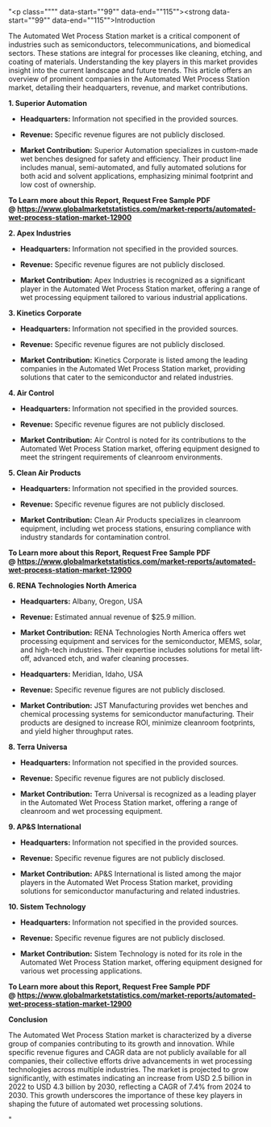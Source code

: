 "<p class="""" data-start=""99"" data-end=""115""><strong data-start=""99"" data-end=""115"">Introduction</strong></p>
<p class="""" data-start=""117"" data-end=""312""><span class=""relative -mx-px my-[-0.2rem] rounded-sm px-px py-[0.2rem]"">The Automated Wet Process Station market is a critical component of industries such as semiconductors, telecommunications, and biomedical sectors.</span> <span class=""relative -mx-px my-[-0.2rem] rounded-sm px-px py-[0.2rem]"">These stations are integral for processes like cleaning, etching, and coating of materials.</span> <span class=""relative -mx-px my-[-0.2rem] rounded-sm px-px py-[0.2rem]"">Understanding the key players in this market provides insight into the current landscape and future trends.</span> <span class=""relative -mx-px my-[-0.2rem] rounded-sm px-px py-[0.2rem]"">This article offers an overview of prominent companies in the Automated Wet Process Station market, detailing their headquarters, revenue, and market contributions.</span></p>
<p class="""" data-start=""314"" data-end=""340""><strong data-start=""314"" data-end=""340"">1. Superior Automation</strong></p>
<ul data-start=""342"" data-end=""735"">
<li class="""" data-start=""342"" data-end=""443"">
<p class="""" data-start=""344"" data-end=""443""><strong data-start=""344"" data-end=""361"">Headquarters:</strong> <span class=""relative -mx-px my-[-0.2rem] rounded-sm px-px py-[0.2rem]"">Information not specified in the provided sources.</span></p>
</li>
<li class="""" data-start=""444"" data-end=""542"">
<p class="""" data-start=""446"" data-end=""542""><strong data-start=""446"" data-end=""458"">Revenue:</strong> <span class=""relative -mx-px my-[-0.2rem] rounded-sm px-px py-[0.2rem]"">Specific revenue figures are not publicly disclosed.</span></p>
</li>
<li class="""" data-start=""543"" data-end=""735"">
<p class="""" data-start=""545"" data-end=""735""><strong data-start=""545"" data-end=""569"">Market Contribution:</strong> <span class=""relative -mx-px my-[-0.2rem] rounded-sm px-px py-[0.2rem]"">Superior Automation specializes in custom-made wet benches designed for safety and efficiency.</span> <span class=""relative -mx-px my-[-0.2rem] rounded-sm px-px py-[0.2rem]"">Their product line includes manual, semi-automated, and fully automated solutions for both acid and solvent applications, emphasizing minimal footprint and low cost of ownership.</span>&nbsp;</p>
</li>
</ul>
<p><strong>To Learn more about this Report, Request Free Sample PDF @&nbsp;<a href=""https://www.globalmarketstatistics.com/market-reports/automated-wet-process-station-market-12900"">https://www.globalmarketstatistics.com/market-reports/automated-wet-process-station-market-12900</a></strong></p>
<p class="""" data-start=""737"" data-end=""759""><strong data-start=""737"" data-end=""759"">2. Apex Industries</strong></p>
<ul data-start=""761"" data-end=""1120"">
<li class="""" data-start=""761"" data-end=""866"">
<p class="""" data-start=""763"" data-end=""866""><strong data-start=""763"" data-end=""780"">Headquarters:</strong> <span class=""relative -mx-px my-[-0.2rem] rounded-sm px-px py-[0.2rem]"">Information not specified in the provided sources.</span></p>
</li>
<li class="""" data-start=""867"" data-end=""967"">
<p class="""" data-start=""869"" data-end=""967""><strong data-start=""869"" data-end=""881"">Revenue:</strong> <span class=""relative -mx-px my-[-0.2rem] rounded-sm px-px py-[0.2rem]"">Specific revenue figures are not publicly disclosed.</span></p>
</li>
<li class="""" data-start=""968"" data-end=""1120"">
<p class="""" data-start=""970"" data-end=""1120""><strong data-start=""970"" data-end=""994"">Market Contribution:</strong> <span class=""relative -mx-px my-[-0.2rem] rounded-sm px-px py-[0.2rem]"">Apex Industries is recognized as a significant player in the Automated Wet Process Station market, offering a range of wet processing equipment tailored to various industrial applications.</span></p>
</li>
</ul>
<p class="""" data-start=""1122"" data-end=""1147""><strong data-start=""1122"" data-end=""1147"">3. Kinetics Corporate</strong></p>
<ul data-start=""1149"" data-end=""1508"">
<li class="""" data-start=""1149"" data-end=""1254"">
<p class="""" data-start=""1151"" data-end=""1254""><strong data-start=""1151"" data-end=""1168"">Headquarters:</strong> <span class=""relative -mx-px my-[-0.2rem] rounded-sm px-px py-[0.2rem]"">Information not specified in the provided sources.</span></p>
</li>
<li class="""" data-start=""1255"" data-end=""1355"">
<p class="""" data-start=""1257"" data-end=""1355""><strong data-start=""1257"" data-end=""1269"">Revenue:</strong> <span class=""relative -mx-px my-[-0.2rem] rounded-sm px-px py-[0.2rem]"">Specific revenue figures are not publicly disclosed.</span></p>
</li>
<li class="""" data-start=""1356"" data-end=""1508"">
<p class="""" data-start=""1358"" data-end=""1508""><strong data-start=""1358"" data-end=""1382"">Market Contribution:</strong> <span class=""relative -mx-px my-[-0.2rem] rounded-sm px-px py-[0.2rem]"">Kinetics Corporate is listed among the leading companies in the Automated Wet Process Station market, providing solutions that cater to the semiconductor and related industries.</span></p>
</li>
</ul>
<p class="""" data-start=""1510"" data-end=""1528""><strong data-start=""1510"" data-end=""1528"">4. Air Control</strong></p>
<ul data-start=""1530"" data-end=""1889"">
<li class="""" data-start=""1530"" data-end=""1635"">
<p class="""" data-start=""1532"" data-end=""1635""><strong data-start=""1532"" data-end=""1549"">Headquarters:</strong> <span class=""relative -mx-px my-[-0.2rem] rounded-sm px-px py-[0.2rem]"">Information not specified in the provided sources.</span></p>
</li>
<li class="""" data-start=""1636"" data-end=""1736"">
<p class="""" data-start=""1638"" data-end=""1736""><strong data-start=""1638"" data-end=""1650"">Revenue:</strong> <span class=""relative -mx-px my-[-0.2rem] rounded-sm px-px py-[0.2rem]"">Specific revenue figures are not publicly disclosed.</span></p>
</li>
<li class="""" data-start=""1737"" data-end=""1889"">
<p class="""" data-start=""1739"" data-end=""1889""><strong data-start=""1739"" data-end=""1763"">Market Contribution:</strong> <span class=""relative -mx-px my-[-0.2rem] rounded-sm px-px py-[0.2rem]"">Air Control is noted for its contributions to the Automated Wet Process Station market, offering equipment designed to meet the stringent requirements of cleanroom environments.</span></p>
</li>
</ul>
<p class="""" data-start=""1891"" data-end=""1916""><strong data-start=""1891"" data-end=""1916"">5. Clean Air Products</strong></p>
<ul data-start=""1918"" data-end=""2277"">
<li class="""" data-start=""1918"" data-end=""2023"">
<p class="""" data-start=""1920"" data-end=""2023""><strong data-start=""1920"" data-end=""1937"">Headquarters:</strong> <span class=""relative -mx-px my-[-0.2rem] rounded-sm px-px py-[0.2rem]"">Information not specified in the provided sources.</span></p>
</li>
<li class="""" data-start=""2024"" data-end=""2124"">
<p class="""" data-start=""2026"" data-end=""2124""><strong data-start=""2026"" data-end=""2038"">Revenue:</strong> <span class=""relative -mx-px my-[-0.2rem] rounded-sm px-px py-[0.2rem]"">Specific revenue figures are not publicly disclosed.</span></p>
</li>
<li class="""" data-start=""2125"" data-end=""2277"">
<p class="""" data-start=""2127"" data-end=""2277""><strong data-start=""2127"" data-end=""2151"">Market Contribution:</strong> <span class=""relative -mx-px my-[-0.2rem] rounded-sm px-px py-[0.2rem]"">Clean Air Products specializes in cleanroom equipment, including wet process stations, ensuring compliance with industry standards for contamination control.</span></p>
</li>
</ul>
<p><strong>To Learn more about this Report, Request Free Sample PDF @&nbsp;<a href=""https://www.globalmarketstatistics.com/market-reports/automated-wet-process-station-market-12900"">https://www.globalmarketstatistics.com/market-reports/automated-wet-process-station-market-12900</a></strong></p>
<p class="""" data-start=""2279"" data-end=""2317""><strong data-start=""2279"" data-end=""2317"">6. RENA Technologies North America</strong></p>
<ul data-start=""2319"" data-end=""2758"">
<li class="""" data-start=""2319"" data-end=""2424"">
<p class="""" data-start=""2321"" data-end=""2424""><strong data-start=""2321"" data-end=""2338"">Headquarters:</strong> <span class=""relative -mx-px my-[-0.2rem] rounded-sm px-px py-[0.2rem]"">Albany, Oregon, USA</span></p>
</li>
<li class="""" data-start=""2425"" data-end=""2565"">
<p class="""" data-start=""2427"" data-end=""2565""><strong data-start=""2427"" data-end=""2439"">Revenue:</strong> <span class=""relative -mx-px my-[-0.2rem] rounded-sm px-px py-[0.2rem]"">Estimated annual revenue of $25.9 million.</span>&nbsp;</p>
</li>
<li class="""" data-start=""2566"" data-end=""2758"">
<p class="""" data-start=""2568"" data-end=""2758""><strong data-start=""2568"" data-end=""2592"">Market Contribution:</strong> <span class=""relative -mx-px my-[-0.2rem] rounded-sm px-px py-[0.2rem]"">RENA Technologies North America offers wet processing equipment and services for the semiconductor, MEMS, solar, and high-tech industries.</span> <span class=""relative -mx-px my-[-0.2rem] rounded-sm px-px py-[0.2rem]"">Their expertise includes solutions for metal lift-off, advanced etch, and wafer cleaning processes.</span></p>
</li>
</ul>
<ul data-start=""2786"" data-end=""3185"">
<li class="""" data-start=""2786"" data-end=""2891"">
<p class="""" data-start=""2788"" data-end=""2891""><strong data-start=""2788"" data-end=""2805"">Headquarters:</strong> <span class=""relative -mx-px my-[-0.2rem] rounded-sm px-px py-[0.2rem]"">Meridian, Idaho, USA</span></p>
</li>
<li class="""" data-start=""2892"" data-end=""2992"">
<p class="""" data-start=""2894"" data-end=""2992""><strong data-start=""2894"" data-end=""2906"">Revenue:</strong> <span class=""relative -mx-px my-[-0.2rem] rounded-sm px-px py-[0.2rem]"">Specific revenue figures are not publicly disclosed.</span></p>
</li>
<li class="""" data-start=""2993"" data-end=""3185"">
<p class="""" data-start=""2995"" data-end=""3185""><strong data-start=""2995"" data-end=""3019"">Market Contribution:</strong> <span class=""relative -mx-px my-[-0.2rem] rounded-sm px-px py-[0.2rem]"">JST Manufacturing provides wet benches and chemical processing systems for semiconductor manufacturing.</span> <span class=""relative -mx-px my-[-0.2rem] rounded-sm px-px py-[0.2rem]"">Their products are designed to increase ROI, minimize cleanroom footprints, and yield higher throughput rates.</span></p>
</li>
</ul>
<p class="""" data-start=""3187"" data-end=""3209""><strong data-start=""3187"" data-end=""3209"">8. Terra Universa</strong></p>
<ul data-start=""3211"" data-end=""3570"">
<li class="""" data-start=""3211"" data-end=""3316"">
<p class="""" data-start=""3213"" data-end=""3316""><strong data-start=""3213"" data-end=""3230"">Headquarters:</strong> <span class=""relative -mx-px my-[-0.2rem] rounded-sm px-px py-[0.2rem]"">Information not specified in the provided sources.</span></p>
</li>
<li class="""" data-start=""3317"" data-end=""3417"">
<p class="""" data-start=""3319"" data-end=""3417""><strong data-start=""3319"" data-end=""3331"">Revenue:</strong> <span class=""relative -mx-px my-[-0.2rem] rounded-sm px-px py-[0.2rem]"">Specific revenue figures are not publicly disclosed.</span></p>
</li>
<li class="""" data-start=""3418"" data-end=""3570"">
<p class="""" data-start=""3420"" data-end=""3570""><strong data-start=""3420"" data-end=""3444"">Market Contribution:</strong> <span class=""relative -mx-px my-[-0.2rem] rounded-sm px-px py-[0.2rem]"">Terra Universal is recognized as a leading player in the Automated Wet Process Station market, offering a range of cleanroom and wet processing equipment.</span></p>
</li>
</ul>
<p class="""" data-start=""3572"" data-end=""3597""><strong data-start=""3572"" data-end=""3597"">9. AP&amp;S International</strong></p>
<ul data-start=""3599"" data-end=""3958"">
<li class="""" data-start=""3599"" data-end=""3704"">
<p class="""" data-start=""3601"" data-end=""3704""><strong data-start=""3601"" data-end=""3618"">Headquarters:</strong> <span class=""relative -mx-px my-[-0.2rem] rounded-sm px-px py-[0.2rem]"">Information not specified in the provided sources.</span></p>
</li>
<li class="""" data-start=""3705"" data-end=""3805"">
<p class="""" data-start=""3707"" data-end=""3805""><strong data-start=""3707"" data-end=""3719"">Revenue:</strong> <span class=""relative -mx-px my-[-0.2rem] rounded-sm px-px py-[0.2rem]"">Specific revenue figures are not publicly disclosed.</span></p>
</li>
<li class="""" data-start=""3806"" data-end=""3958"">
<p class="""" data-start=""3808"" data-end=""3958""><strong data-start=""3808"" data-end=""3832"">Market Contribution:</strong> <span class=""relative -mx-px my-[-0.2rem] rounded-sm px-px py-[0.2rem]"">AP&amp;S International is listed among the major players in the Automated Wet Process Station market, providing solutions for semiconductor manufacturing and related industries.</span></p>
</li>
</ul>
<p class="""" data-start=""3960"" data-end=""3985""><strong data-start=""3960"" data-end=""3985"">10. Sistem Technology</strong></p>
<ul data-start=""3987"" data-end=""4346"">
<li class="""" data-start=""3987"" data-end=""4092"">
<p class="""" data-start=""3989"" data-end=""4092""><strong data-start=""3989"" data-end=""4006"">Headquarters:</strong> <span class=""relative -mx-px my-[-0.2rem] rounded-sm px-px py-[0.2rem]"">Information not specified in the provided sources.</span></p>
</li>
<li class="""" data-start=""4093"" data-end=""4193"">
<p class="""" data-start=""4095"" data-end=""4193""><strong data-start=""4095"" data-end=""4107"">Revenue:</strong> <span class=""relative -mx-px my-[-0.2rem] rounded-sm px-px py-[0.2rem]"">Specific revenue figures are not publicly disclosed.</span></p>
</li>
<li class="""" data-start=""4194"" data-end=""4346"">
<p class="""" data-start=""4196"" data-end=""4346""><strong data-start=""4196"" data-end=""4220"">Market Contribution:</strong> <span class=""relative -mx-px my-[-0.2rem] rounded-sm px-px py-[0.2rem]"">Sistem Technology is noted for its role in the Automated Wet Process Station market, offering equipment designed for various wet processing applications.</span></p>
</li>
</ul>
<p><span class=""relative -mx-px my-[-0.2rem] rounded-sm px-px py-[0.2rem]""><strong>To Learn more about this Report, Request Free Sample PDF @&nbsp;<a href=""https://www.globalmarketstatistics.com/market-reports/automated-wet-process-station-market-12900"">https://www.globalmarketstatistics.com/market-reports/automated-wet-process-station-market-12900</a></strong></span></p>
<p class="""" data-start=""4348"" data-end=""4362""><strong data-start=""4348"" data-end=""4362"">Conclusion</strong></p>
<p class="""" data-start=""4364"" data-end=""4609""><span class=""relative -mx-px my-[-0.2rem] rounded-sm px-px py-[0.2rem]"">The Automated Wet Process Station market is characterized by a diverse group of companies contributing to its growth and innovation.</span> <span class=""relative -mx-px my-[-0.2rem] rounded-sm px-px py-[0.2rem]"">While specific revenue figures and CAGR data are not publicly available for all companies, their collective efforts drive advancements in wet processing technologies across multiple industries.</span> <span class=""relative -mx-px my-[-0.2rem] rounded-sm px-px py-[0.2rem]"">The market is projected to grow significantly, with estimates indicating an increase from USD 2.5 billion in 2022 to USD 4.3 billion by 2030, reflecting a CAGR of 7.4% from 2024 to 2030.</span> <span class=""relative -mx-px my-[-0.2rem] rounded-sm px-px py-[0.2rem]"">This growth underscores the importance of these key players in shaping the future of automated wet processing solutions.</span></p>"
